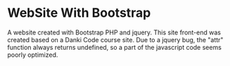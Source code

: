 # WebSite With Bootstrap
 A website created with Bootstrap PHP and jquery.
 This site front-end was created based on a Danki Code course site.
 Due to a jquery bug, the "attr" function always returns undefined, so a part of the javascript code seems poorly optimized.